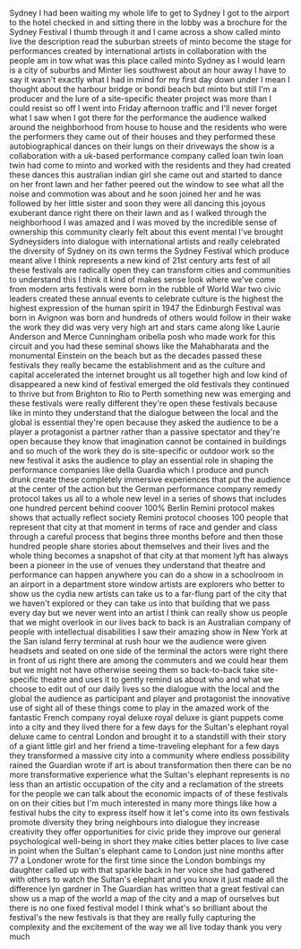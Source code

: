 
Sydney I had been waiting my whole life
to get to Sydney I got to the airport to
the hotel checked in and sitting there
in the lobby was a brochure for the
Sydney Festival I thumb through it and I
came across a show called minto live the
description read the suburban streets of
minto become the stage for performances
created by international artists in
collaboration with the people am in tow
what was this place called minto Sydney
as I would learn is a city of suburbs
and Minter lies southwest about an hour
away I have to say it wasn&#39;t exactly
what I had in mind for my first day down
under I mean I thought about the harbour
bridge or bondi beach but minto but
still I&#39;m a producer and the lure of a
site-specific theater project was more
than I could resist so off I went into
Friday afternoon traffic and I&#39;ll never
forget what I saw when I got there for
the performance the audience walked
around the neighborhood from house to
house and the residents who were the
performers they came out of their houses
and they performed these
autobiographical dances on their lungs
on their driveways the show is a
collaboration with a uk-based
performance company called loan twin
loan twin had come to minto and worked
with the residents and they had created
these dances this australian indian girl
she came out and started to dance on her
front lawn and her father peered out the
window to see what all the noise and
commotion was about and he soon joined
her and he was followed by her little
sister and soon they were all dancing
this joyous exuberant dance right there
on their lawn and as I walked through
the neighborhood I was amazed and I was
moved by the incredible sense of
ownership this community clearly felt
about this event
mental I&#39;ve brought Sydneysiders into
dialogue with international artists and
really celebrated the diversity of
Sydney on its own terms the Sydney
Festival which produce meant alive I
think represents a new kind of 21st
century arts fest of all these festivals
are radically open they can transform
cities and communities to understand
this I think it kind of makes sense look
where we&#39;ve come from modern arts
festivals were born in the rubble of
World War two civic leaders created
these annual events to celebrate culture
is the highest the highest expression of
the human spirit in 1947 the Edinburgh
Festival was born in Avignon was born
and hundreds of others would follow in
their wake the work they did was very
very high art and stars came along like
Laurie Anderson and Merce Cunningham
oribella posh who made work for this
circuit and you had these seminal shows
like the Mahabharata and the monumental
Einstein on the beach but as the decades
passed these festivals they really
became the establishment and as the
culture and capital accelerated the
internet brought us all together high
and low kind of disappeared a new kind
of festival emerged the old festivals
they continued to thrive but from
Brighton to Rio to Perth something new
was emerging and these festivals were
really different they&#39;re open these
festivals because like in minto they
understand that the dialogue between the
local and the global is essential
they&#39;re open because they asked the
audience to be a player a protagonist a
partner rather than a passive spectator
and they&#39;re open because they know that
imagination cannot be contained in
buildings and so much of the work they
do is site-specific or outdoor work so
the new festival it asks the audience to
play an essential role in shaping the
performance companies like della Guardia
which I produce and punch drunk
create these completely immersive
experiences that put the audience at the
center of the action but the German
performance company remedy protocol
takes us all to a whole new level in a
series of shows that includes one
hundred percent behind coover 100%
Berlin Remini protocol makes shows that
actually reflect society Remini protocol
chooses 100 people that represent that
city at that moment in terms of race and
gender and class through a careful
process that begins three months before
and then those hundred people share
stories about themselves and their lives
and the whole thing becomes a snapshot
of that city at that moment lyft has
always been a pioneer in the use of
venues they understand that theatre and
performance can happen anywhere you can
do a show in a schoolroom in an airport
in a department store window artists are
explorers who better to show us the
cydia new artists can take us to a
far-flung part of the city that we
haven&#39;t explored or they can take us
into that building that we pass every
day but we never went into an artist I
think can really show us people that we
might overlook in our lives back to back
is an Australian company of people with
intellectual disabilities I saw their
amazing show in New York at the San
island ferry terminal at rush hour we
the audience were given headsets and
seated on one side of the terminal the
actors were right there in front of us
right there are among the commuters and
we could hear them but we might not have
otherwise seeing them so back-to-back
take site-specific theatre and uses it
to gently remind us about who and what
we choose to edit out of our daily lives
so the dialogue with the local and the
global the audience as participant and
player and protagonist the innovative
use of sight all of these things come to
play in the amazed
work of the fantastic French company
royal deluxe royal deluxe is giant
puppets come into a city and they lived
there for a few days for the Sultan&#39;s
elephant royal deluxe came to central
London and brought it to a standstill
with their story of a giant little girl
and her friend a time-traveling elephant
for a few days they transformed a
massive city into a community where
endless possibility rained the Guardian
wrote if art is about transformation
then there can be no more transformative
experience what the Sultan&#39;s elephant
represents is no less than an artistic
occupation of the city and a reclamation
of the streets for the people we can
talk about the economic impacts of of
these festivals on on their cities but
I&#39;m much interested in many more things
like how a festival hubs the city to
express itself how it let&#39;s come into
its own festivals promote diversity they
bring neighbours into dialogue they
increase creativity they offer
opportunities for civic pride they
improve our general psychological
well-being in short they make cities
better places to live case in point when
the Sultan&#39;s elephant came to London
just nine months after 77 a Londoner
wrote for the first time since the
London bombings my daughter called up
with that sparkle back in her voice she
had gathered with others to watch the
Sultan&#39;s elephant and you know it just
made all the difference lyn gardner in
The Guardian has written that a great
festival can show us a map of the world
a map of the city and a map of ourselves
but there is no one fixed festival model
I think what&#39;s so brilliant about the
festival&#39;s the new festivals is that
they are really fully capturing the
complexity
and the excitement of the way we all
live today thank you very much
